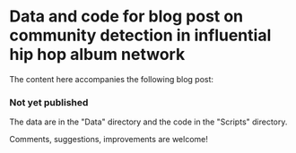 # Data and code for blog post on community detection in influential hip hop album network

The content here accompanies the following blog post:

### Not yet published

The data are in the "Data" directory and the code in the "Scripts" directory.

Comments, suggestions, improvements are welcome!

